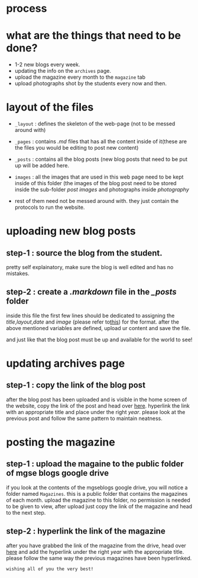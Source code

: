 # process

# what are the things that need to be done?

- 1-2 new blogs every week.
- updating the info on the ```archives``` page.
- upload the magazine every month to the ```magazine``` tab
- upload photographs shot by the students every now and then.

# layout of the files

- ```_layout``` : defines the skeleton of the web-page (not to be messed around with)
 
- ```_pages``` : contains *.md* files that has all the content inside of it(these are the files you would be editing to post new content)
 
- ```_posts``` : contains all the blog posts (new blog posts that need to be put up will be added here.
 
- ```images``` : all the images that are used in this web page need to be kept inside of this folder (the images of the blog post need to be stored inside the sub-folder *post images* and photographs inside *photography*
 
- rest of them need not be messed around with. they just contain the protocols to run the website.


# uploading new blog posts

## step-1 : source the blog from the student. 
pretty self explainatory, make sure the blog is well edited and has no mistakes.

## step-2 : create a *.markdown* file in the *_posts* folder
inside this file the first few lines should be dedicated to assigning the *title*,*layout*,*date* and *image* (please refer to[this](https://github.com/MGSE-Blogs/mgse-blogs.github.io/blob/main/_posts/2024-08-29-to-a-new-beginning.markdown?plain=1)) for the format. after the above mentioned variables are defined, upload ur content and save the file.

and just like that the blog post must be up and available for the world to see!


# updating archives page

## step-1 : copy the link of the blog post 
after the blog post has been uploaded and is visible in the home screen of the website, copy the link of the post and head over [here](https://github.com/MGSE-Blogs/mgse-blogs.github.io/blob/main/_pages/archive.md). hyperlink the link with an appropriate title and place under the right *year*. please look at the previous post and follow the same pattern to maintain neatness. 


# posting the magazine 

## step-1 : upload the magaine to the public folder of mgse blogs google drive
if you look at the contents of the mgseblogs google drive, you will notice a folder named ```Magazines```. this is a public folder that contains the magazines of each month. upload the magazine to this folder, no permission is needed to be given to view, after upload just copy the link of the magazine and head to the next step. 

## step-2 : hyperlink the link of the magazine
after you have grabbed the link of the magazine from the drive, head over [here](https://github.com/MGSE-Blogs/mgse-blogs.github.io/blob/main/_pages/magazines.md) and add the hyperlink under the right *year* with the appropriate title. please follow the same way the previous magazines have been hyperlinked.  


```
wishing all of you the very best!
```
